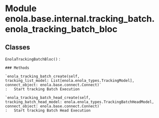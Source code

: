 Module enola.base.internal.tracking_batch.enola_tracking_batch_bloc
===================================================================

Classes
-------

`EnolaTrackingBatchBloc()`
:   

    ### Methods

    `enola_tracking_batch_create(self, tracking_list_model: List[enola.enola_types.TrackingModel], connect_object: enola.base.connect.Connect)`
    :   Start tracking Batch Execution

    `enola_tracking_batch_head_create(self, tracking_batch_head_model: enola.enola_types.TrackingBatchHeadModel, connect_object: enola.base.connect.Connect)`
    :   Start tracking Batch Head Execution